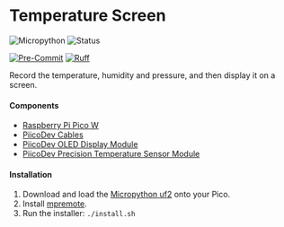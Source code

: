 # Temperature Screen

![Micropython](https://img.shields.io/badge/Micropython-1.24.1-green?style=flat-square)
![Status](https://img.shields.io/badge/Status-Beta-yellowgreen?style=flat-square)

[![Pre-Commit](https://img.shields.io/badge/pre--commit-enabled-informational?logo=pre-commit&style=flat-square)](https://github.com/pre-commit/pre-commit)
[![Ruff](https://img.shields.io/badge/ruff-enabled-informational?logo=ruff&style=flat-square)](https://github.com/astral-sh/ruff)

Record the temperature, humidity and pressure, and then display it on a screen.

#### Components

- [Raspberry Pi Pico W](https://www.raspberrypi.com/products/raspberry-pi-pico/)
- [PiicoDev Cables](https://core-electronics.com.au/piicodev/cables.html)
- [PiicoDev OLED Display Module](https://core-electronics.com.au/piicodev-oled-display-module-128x64-ssd1306.html)
- [PiicoDev Precision Temperature Sensor Module](https://core-electronics.com.au/piicodev-precision-temperature-sensor-tmp117.html)

#### Installation

1. Download and load the [Micropython uf2](https://www.raspberrypi.com/documentation/microcontrollers/micropython.html) onto your Pico.
2. Install [mpremote](https://pypi.org/project/mpremote/).
3. Run the installer: `./install.sh`
